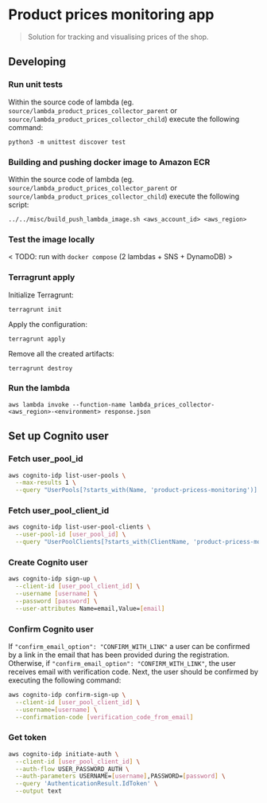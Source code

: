 # Product prices monitoring app
> Solution for tracking and visualising prices of the shop.

## Developing

### Run unit tests
Within the source code of lambda (eg. `source/lambda_product_prices_collector_parent` or
`source/lambda_product_prices_collector_child`) execute the following command:
```shell
python3 -m unittest discover test
```

### Building and pushing docker image to Amazon ECR
Within the source code of lambda (eg. `source/lambda_product_prices_collector_parent` or
`source/lambda_product_prices_collector_child`) execute the following script:
```shell
../../misc/build_push_lambda_image.sh <aws_account_id> <aws_region>
```

### Test the image locally
< TODO: run with `docker compose` (2 lambdas + SNS + DynamoDB) >

### Terragrunt apply
Initialize Terragrunt:
```shell
terragrunt init
```
Apply the configuration:
```shell
terragrunt apply
```
Remove all the created artifacts:
```shell
terragrunt destroy
```

### Run the lambda
```shell
aws lambda invoke --function-name lambda_prices_collector-<aws_region>-<environment> response.json
```

## Set up Cognito user

### Fetch user_pool_id
```bash
aws cognito-idp list-user-pools \
  --max-results 1 \
  --query "UserPools[?starts_with(Name, 'product-pricess-monitoring')].Id | [0]"
```

### Fetch user_pool_client_id
```bash
aws cognito-idp list-user-pool-clients \
  --user-pool-id [user_pool_id] \
  --query "UserPoolClients[?starts_with(ClientName, 'product-pricess-monitoring)].ClientId | [0]"
```

### Create Cognito user
```bash
aws cognito-idp sign-up \
  --client-id [user_pool_client_id] \
  --username [username] \
  --password [password] \
  --user-attributes Name=email,Value=[email]
```

### Confirm Cognito user
If `"confirm_email_option": "CONFIRM_WITH_LINK"` a user can be confirmed by a link in the email that has been provided
during the registration.
Otherwise, if `"confirm_email_option": "CONFIRM_WITH_LINK"`, the user receives email with verification code. Next, the user
should be confirmed by executing the following command:
```bash
aws cognito-idp confirm-sign-up \
  --client-id [user_pool_client_id] \
  --username=[username] \
  --confirmation-code [verification_code_from_email]
```

### Get token
```bash
aws cognito-idp initiate-auth \
  --client-id [user_pool_client_id] \
  --auth-flow USER_PASSWORD_AUTH \
  --auth-parameters USERNAME=[username],PASSWORD=[password] \
  --query 'AuthenticationResult.IdToken' \
  --output text
```
